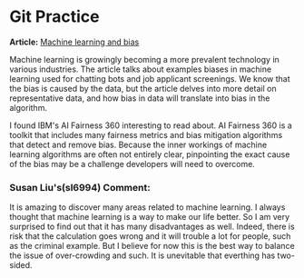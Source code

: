 # Git Practice

**Article:** [Machine learning and bias](https://developer.ibm.com/articles/machine-learning-and-bias/?mhsrc=ibmsearch_a&mhq=%20)

Machine learning is growingly becoming a more prevalent technology in various industries. The article talks about examples biases in machine learning used for chatting bots and job applicant screenings. We know that the bias is caused by the data, but the article delves into more detail on representative data, and how bias in data will translate into bias in the algorithm. 

I found IBM's AI Fairness 360 interesting to read about. AI Fairness 360 is a toolkit that includes many fairness metrics and bias mitigation algorithms that detect and remove bias. Because the inner workings of machine learning algorithms are often not entirely clear, pinpointing the exact cause of the bias may be a challenge developers will need to overcome.

### Susan Liu's(sl6994) Comment:
It is amazing to discover many areas related to machine learning. I always thought that machine learning is a way to make our life better. So I am very surprised to find out that it has many disadvantages as well. Indeed, there is risk that the calculation goes wrong and it will trouble a lot for people, such as the criminal example. But I believe for now this is the best way to balance the issue of over-crowding and such. It is unevitable that everthing has two-sided.